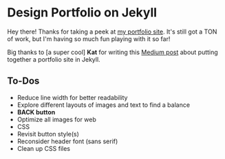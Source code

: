 # Design Portfolio on Jekyll

Hey there! Thanks for taking a peek at [my portfolio site](kmbrlygl.github.io). It's still got a TON of work, but I'm having so much fun playing with it so far!

Big thanks to [a super cool] **Kat** for writing this [Medium post](https://medium.com/@katfukui/the-design-portfolio-workflow-a94030d0b39e#.s4t4e7btd) about putting together a portfolio site in Jekyll.

## To-Dos

- Reduce line width for better readability
 - Explore different layouts of images and text to find a balance
- **BACK button**
- Optimize all images for web
- CSS
 - Revisit button style(s)
 - Reconsider header font (sans serif)
 - Clean up CSS files
